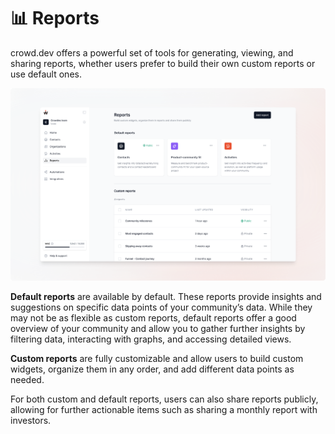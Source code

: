 # 📊 Reports

crowd.dev offers a powerful set of tools for generating, viewing, and sharing reports, whether users prefer to build their own custom reports or use default ones.

![](../../.gitbook/assets/docs-reports.png)

**Default reports** are available by default. These reports provide insights and suggestions on specific data points of your community’s data. While they may not be as flexible as custom reports, default reports offer a good overview of your community and allow you to gather further insights by filtering data, interacting with graphs, and accessing detailed views.

**Custom reports** are fully customizable and allow users to build custom widgets, organize them in any order, and add different data points as needed.

For both custom and default reports, users can also share reports publicly, allowing for further actionable items such as sharing a monthly report with investors.
